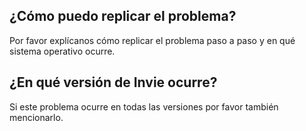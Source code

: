## ¿Cómo puedo replicar el problema?
Por favor explícanos cómo replicar el problema paso a paso y en qué sistema operativo ocurre. 
## ¿En qué versión de Invie ocurre? 
Si este problema ocurre en todas las versiones por favor también mencionarlo. 
